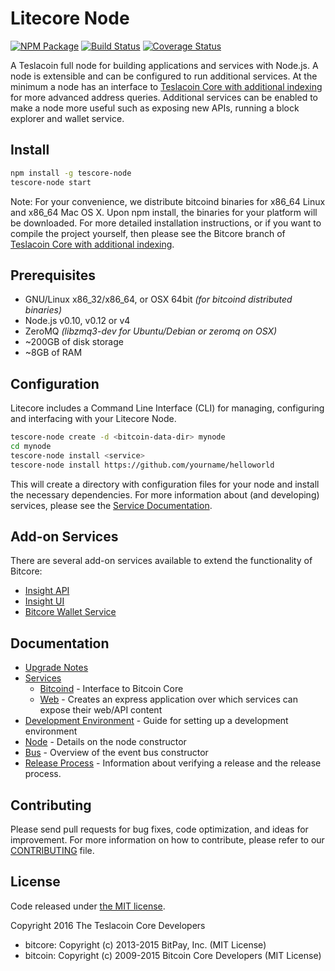 Litecore Node
============

[![NPM Package](https://img.shields.io/npm/v/tescore-node.svg?style=flat-square)](https://www.npmjs.org/package/tescore-node)
[![Build Status](https://img.shields.io/travis/teslacoin-project/tescore-node.svg?branch=master&style=flat-square)](https://travis-ci.org/teslacoin-project/tescore-node)
[![Coverage Status](https://img.shields.io/coveralls/teslacoin-project/tescore-node.svg?style=flat-square)](https://coveralls.io/r/teslacoin-project/tescore-node)

A Teslacoin full node for building applications and services with Node.js. A node is extensible and can be configured to run additional services. At the minimum a node has an interface to [Teslacoin Core with additional indexing](https://github.com/teslacoin-project/tescore-teslacoin) for more advanced address queries. Additional services can be enabled to make a node more useful such as exposing new APIs, running a block explorer and wallet service.

## Install

```bash
npm install -g tescore-node
tescore-node start
```

Note: For your convenience, we distribute bitcoind binaries for x86_64 Linux and x86_64 Mac OS X. Upon npm install, the binaries for your platform will be downloaded. For more detailed installation instructions, or if you want to compile the project yourself, then please see the Bitcore branch of [Teslacoin Core with additional indexing](https://github.com/teslacoin-project/tescore-teslacoin).

## Prerequisites

- GNU/Linux x86_32/x86_64, or OSX 64bit *(for bitcoind distributed binaries)*
- Node.js v0.10, v0.12 or v4
- ZeroMQ *(libzmq3-dev for Ubuntu/Debian or zeromq on OSX)*
- ~200GB of disk storage
- ~8GB of RAM

## Configuration

Litecore includes a Command Line Interface (CLI) for managing, configuring and interfacing with your Litecore Node.

```bash
tescore-node create -d <bitcoin-data-dir> mynode
cd mynode
tescore-node install <service>
tescore-node install https://github.com/yourname/helloworld
```

This will create a directory with configuration files for your node and install the necessary dependencies. For more information about (and developing) services, please see the [Service Documentation](docs/services.md).

## Add-on Services

There are several add-on services available to extend the functionality of Bitcore:

- [Insight API](https://github.com/bitpay/insight-api)
- [Insight UI](https://github.com/bitpay/insight-ui)
- [Bitcore Wallet Service](https://github.com/bitpay/bitcore-wallet-service)

## Documentation

- [Upgrade Notes](docs/upgrade.md)
- [Services](docs/services.md)
  - [Bitcoind](docs/services/bitcoind.md) - Interface to Bitcoin Core
  - [Web](docs/services/web.md) - Creates an express application over which services can expose their web/API content
- [Development Environment](docs/development.md) - Guide for setting up a development environment
- [Node](docs/node.md) - Details on the node constructor
- [Bus](docs/bus.md) - Overview of the event bus constructor
- [Release Process](docs/release.md) - Information about verifying a release and the release process.

## Contributing

Please send pull requests for bug fixes, code optimization, and ideas for improvement. For more information on how to contribute, please refer to our [CONTRIBUTING](https://github.com/teslacoin-project/tescore/blob/master/CONTRIBUTING.md) file.

## License

Code released under [the MIT license](https://github.com/teslacoin-project/tescore-node/blob/master/LICENSE).

Copyright 2016 The Teslacoin Core Developers

- bitcore: Copyright (c) 2013-2015 BitPay, Inc. (MIT License)
- bitcoin: Copyright (c) 2009-2015 Bitcoin Core Developers (MIT License)
